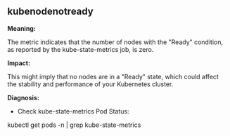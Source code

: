 ## kubenodenotready

**Meaning:**

The metric indicates that the number of nodes with the "Ready" condition, as reported by the kube-state-metrics job, is zero.

**Impact:**

This might imply that no nodes are in a "Ready" state, which could affect the stability and performance of your Kubernetes cluster.

**Diagnosis:**

- Check kube-state-metrics Pod Status:

kubectl get pods -n <namespace> | grep kube-state-metrics





